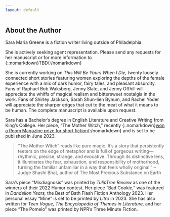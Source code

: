 ```yaml
---
layout: default
---
```


<!---
DO NOT JUST COPY/PASTE IN HERE because it will undo the email obfuscation code you wrote. Make sure to have the email-element span in here
-->

## About the Author

Sara Maria Greene is a fiction writer living outside of Philadelphia. 

She is actively seeking agent representation. Please send any requests for her manuscript or for more information to {::nomarkdown}<span class="email-element">TBD</span>{:/nomarkdown}

She is currently working on *This Will Be Yours When I Die,* twenty loosely connected short stories featuring women exploring the depths of the female experience with a mix of dark humor, fairy tales, and pleasant absurdity. Fans of Raphael Bob Waksberg, Jenny Slate, and Jenny Offhill will appreciate the whiffs of magical realism and bittersweet nostalgia in the work. Fans of Shirley Jackson, Sarah Shun-lien Bynum, and Rachel Yoder will appreciate the sharper edges that cut to the meat of what it means to be human. The complete manuscript is available upon request.

Sara has a Bachelor’s degree in English Literature and Creative Writing from King’s College. Her piece, “The Mother Witch,” recently {::nomarkdown}<a href="https://roommagazine.com/fiction-contest-2022-the-winners/" target="_blank">won a Room Magazine prize for short fiction</a>{:/nomarkdown} and is set to be published in June 2023.

> “The Mother Witch” reads like pure magic. It’s a story that persistently teeters on the edge of metaphor and is full of gorgeous writing—rhythmic, precise, strange, and evocative. Through its distinctive lens, it illuminates the fear, exhaustion, and responsibility of motherhood, turning the familiar unfamiliar in a way that feels wholly original.” – Judge Shashi Bhat, author of The Most Precious Substance on Earth

Sara’s piece “Misdiagnosis” was printed by *TulipTree Review* as one of the winners of their 2022 Humor contest. Her piece “Bad Cookie,” was featured in *Dandelion Years,* the Best of Bath Flash Fiction Anthology 2023. Her personal essay “Mine” is set to be printed by *Litro* in 2023. She has also written for *Teen Vogue,* *The Encyclopedia of Themes in Literature,* and her piece “The Pomelo” was printed by NPR’s Three Minute Fiction.
